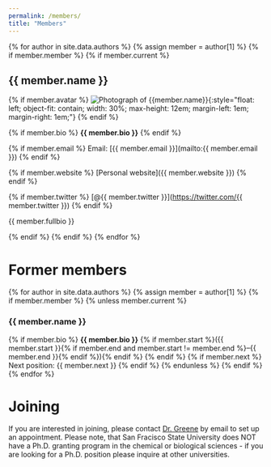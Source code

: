 ```yaml
---
permalink: /members/
title: "Members"
---
```


{% for author in site.data.authors %}
{% assign member = author[1] %}
{% if member.member %}
{% if member.current %}

## {{ member.name }}

{% if member.avatar %}
![Photograph of {{member.name}}]({{member.avatar}}){:style="float: left; object-fit: contain; width: 30%; max-height: 12em; margin-left: 1em; margin-right: 1em;"}
{% endif %}

{% if member.bio %}
**{{ member.bio }}**
{% endif %}

{% if member.email %}
Email: [{{ member.email }}](mailto:{{ member.email }})
{% endif %}

{% if member.website %}
[Personal website]({{ member.website }})
{% endif %}

{% if member.twitter %}
[@{{ member.twitter }}](https://twitter.com/{{ member.twitter }})
{% endif %}

{{ member.fullbio }}

{% endif %}
{% endif %}
{% endfor %}


# Former members


{% for author in site.data.authors %}
{% assign member = author[1] %}
{% if member.member %}
{% unless member.current %}

### {{ member.name }}

{% if member.bio %}
**{{ member.bio }}** {% if member.start %}({{ member.start }}{% if member.end and member.start != member.end %}&ndash;{{ member.end }}{% endif %}){% endif %}
{% endif %}
{% if member.next %}
Next position: {{ member.next }}
{% endif %}
{% endunless %}
{% endif %}
{% endfor %}

# Joining

If you are interested in joining, please contact [Dr. Greene](https://www.egreenelab.org/members/#eric-greene) by email to set up an appointment. Please note, that San Fracisco State University does NOT have a Ph.D. granting program in the chemical or biological sciences - if you are looking for a Ph.D. position please inquire at other universities. 
